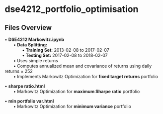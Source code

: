# dse4212_portfolio_optimisation

## Files Overview

• **DSE4212 Markowitz.ipynb**  
  • **Data Splitting:**  
    • **Training Set:** 2013-02-08 to 2017-02-07  
    • **Testing Set:** 2017-02-08 to 2018-02-07  
  • Uses simple returns  
  • Computes annualized mean and covariance of returns using daily returns × 252  
  • Implements Markowitz Optimization for **fixed target returns** portfolio  

• **sharpe ratio.html**  
  • Markowitz Optimization for **maximum Sharpe ratio** portfolio  

• **min portfolio var.html**  
  • Markowitz Optimization for **minimum variance** portfolio
